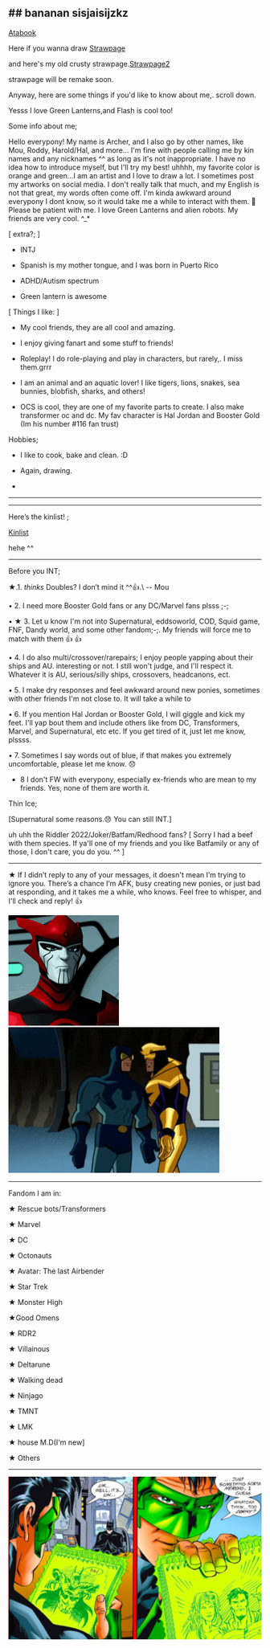 ## ## bananan sisjaisijzkz

[Atabook](https://haljordan.atabook.org/)
     
Here if you wanna draw [Strawpage](https://jordanhal.straw.page) 

and here's my old crusty strawpage.[Strawpage2](https://ang3lcake.straw.page)

strawpage will be remake soon. 

 Anyway, here are some things if you'd like to know about me,. scroll down. 


Yesss I love Green Lanterns,and Flash is cool too!


Some info about me;

Hello everypony! My name is Archer, and I also go by other names, like Mou, Roddy, Harold/Hal, and more... I'm fine with people calling me by kin names and any nicknames ^^ as long as it's not inappropriate. I have no idea how to introduce myself, but I'll try my best! uhhhh, my favorite color is orange and green...I am an artist and I love to draw a lot. I sometimes post my artworks on social media. I don't really talk that much, and my English is not that great, my words often come off. I'm kinda awkward around everypony I dont know, so it would take me a while to interact with them. 🫠 Please be patient with me. I love Green Lanterns and alien robots. My friends are very cool. ^_*

[ extra?; ]

- INTJ

- Spanish is my mother tongue, and I was born in Puerto Rico 

- ADHD/Autism spectrum

- Green lantern is awesome

[ Things I like: ]

- My cool friends, they are all cool and amazing. 

- I enjoy giving fanart and some stuff to friends!

- Roleplay! I do role-playing and play in characters, but rarely,. I miss them.grrr

- I am an animal and an aquatic lover! I like tigers, lions, snakes, sea bunnies, blobfish, sharks, and others!

- OCS is cool, they are one of my favorite parts to create. I also make transformer oc and dc.
My fav character is Hal Jordan and Booster Gold (Im his number #116 fan trust)


Hobbies;

- I like to cook, bake and clean. :D

-  Again, drawing.

-  

_______________________________________
____________________________________

Here’s the kinlist! ;

[Kinlist](https://ang3lcake.straw.page/kins)



hehe ^^


______________________________

Before you INT; 

★.1. *thinks* Doubles? I don’t mind it ^^👍.\ -- Mou
 
 • 2.   I need more Booster Gold fans or any DC/Marvel fans plsss ;-;
  
• ★ 3. Let u know I'm not into Supernatural, eddsoworld, COD, Squid game, FNF, Dandy world, and some other fandom;-;. My friends will force me to match with them  👍  👍 

• 4. I do also multi/crossover/rarepairs; I enjoy people yapping about their ships and AU. interesting or not. I still won't judge, and I'll respect it. Whatever it is AU, serious/silly ships, crossovers, headcanons, ect.


• 5. I make dry responses and feel awkward around new ponies, sometimes with other friends I'm not close to. It will take a while to 



• 6. If you mention Hal Jordan or Booster Gold, I will giggle and kick my feet. I'll yap bout them and include others like from DC, Transformers, Marvel, and Supernatural, etc etc. If you get tired of it, just let me know, plssss.


• 7. Sometimes I say words out of blue, if that makes you extremely uncomfortable, please let me know.  😞



- 8 I don't FW with everypony, especially ex-friends who are mean to my friends. Yes, none of them are worth it.


Thin Ice;

[Supernatural some reasons.😞 You can still INT.]





uh uhh  the Riddler 2022/Joker/Batfam/Redhood fans?
[ Sorry I had a beef with them species. If ya'll one of my friends and you like Batfamily or any of those, I don't care, you do you. ^^ ]

___________________________________________________________________________
 
 ★ If I didn’t reply to any of your messages, it doesn't mean I’m trying to ignore you. There’s a chance I’m AFK, busy creating new ponies, or just bad at responding, and it takes me a while, who knows. Feel free to whisper, and I'll check and reply! 👍



![image_alt](https://github.com/StaticSh0ck/StaticSh0ck/blob/58d93dbd6b55d6a11a20ad12eba3141e75a66ad3/razer-red-lantern.gif) ![image alt](https://github.com/StaticSh0ck/StaticSh0ck/blob/main/tumblr_637b15c1503a5f7c36da23587d3b5fd5_76ef5aa0_500.gif?raw=true)

 
___________________________________________________________________________
Fandom I am in: 

★ Rescue bots/Transformers

★  Marvel

★ DC

★ Octonauts

★ Avatar: The last Airbender

★ Star Trek

★ Monster High

★Good Omens

★ RDR2

★ Villainous

★ Deltarune

★ Walking dead

★ Ninjago

★ TMNT

★ LMK

★ house M.D(I'm new]

★ Others

___________________________________________________________________________

 
 ![image_alt](https://github.com/StaticSh0ck/StaticSh0ck/blob/4f8d446d160b0167330cfcf5c6869e950732a126/Screenshot%202025-06-16%204.02.48%20AM.png)
